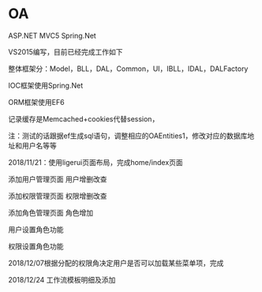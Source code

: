 # OA
ASP.NET MVC5 Spring.Net

VS2015编写，目前已经完成工作如下

整体框架分：Model，BLL，DAL，Common，UI，IBLL，IDAL，DALFactory

IOC框架使用Spring.Net

ORM框架使用EF6 

记录缓存是Memcached+cookies代替session，

注：测试的话跟据ef生成sql语句，调整相应的OAEntities1，修改对应的数据库地址和用户名等等

2018/11/21：使用ligerui页面布局，完成home/index页面


添加用户管理页面
  用户增删改查
  
添加权限管理页面
  权限增删改查
  
添加角色管理页面
  角色增加
  
用户设置角色功能

权限设置角色功能

2018/12/07根据分配的权限角决定用户是否可以加载某些菜单项，完成

2018/12/24 工作流模板明细及添加
